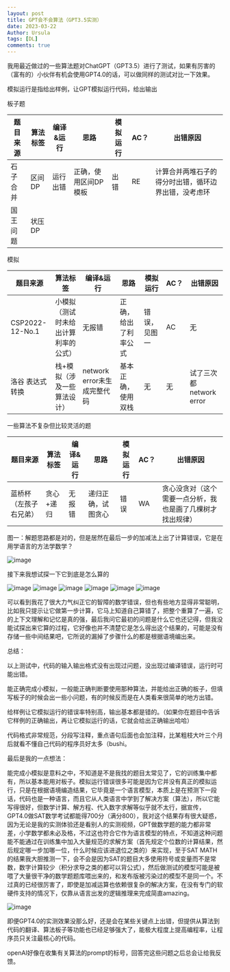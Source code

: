 ```yaml
---
layout: post
title: GPT会不会算法（GPT3.5实测）
date: 2023-03-22
Author: Ursula
tags: [DL]
comments: true
--- 
```


我用最近做过的一些算法题对ChatGPT（GPT3.5）进行了测试，如果有厉害的（富有的）小伙伴有机会使用GPT4.0的话，可以做同样的测试对比一下效果。

模拟运行是指给出样例，让GPT模拟运行代码，给出输出

板子题

|题目来源|算法标签|编译&运行|思路|模拟运行|AC？|出错原因|
| ---- | ---- | ---- | ---- | ---- |---- |---- |
|石子合并|区间DP|运行出错|正确，使用区间DP模板|出错|RE|计算合并两堆石子的得分时出错，循环边界出错，没考虑环|
|国王问题|状压DP|

模拟

|题目来源|算法标签|编译&运行|思路|模拟运行|AC？|出错原因|
| ---- | ---- | ---- | ---- | ---- |---- |---- |
|CSP2022-12-No.1|小模拟（测试时未给出计算利率的公式）|无报错|正确，给出了利率公式|错误，见图一|AC|无|
|洛谷 表达式转换|栈+模拟（涉及一些算法设计）|network error未生成完整代码|基本正确，使用双栈|无|无|试了三次都network error|

一些算法不复杂但比较灵活的题

|题目来源|算法标签|编译&运行|思路|模拟运行|AC？|出错原因|
| ---- | ---- | ---- | ---- | ---- |---- |---- |
|蓝桥杯（左孩子右兄弟）|贪心+递归      |无报错      |递归正确，试图贪心|错误|WA|贪心没贪对（这个需要一点分析，我也是画了几棵树才找出规律）|



图一：解题思路都是对的，但是居然在最后一步的加减法上出了计算错误，它是在用学语言的方法学数学？

![image](https://user-images.githubusercontent.com/73097943/226919442-db2388aa-6fe5-4b14-89f7-5a0e054a5073.png)

接下来我想试探一下它到底是怎么算的

![image](https://user-images.githubusercontent.com/73097943/227087613-2c270094-62d5-4a4a-85a0-a2ce3057be61.png)
![image](https://user-images.githubusercontent.com/73097943/227087764-9e7bc81c-7ead-4c0a-b68e-a1304b9f0c51.png)
![image](https://user-images.githubusercontent.com/73097943/227087876-032cd321-2152-45a3-8198-1e1f83548e00.png)
![image](https://user-images.githubusercontent.com/73097943/227088003-80f9db61-9a8c-42a8-b234-d1c22cee52a4.png)
![image](https://user-images.githubusercontent.com/73097943/227088078-7acad152-ee6f-4331-bf54-d71f9b6c30b4.png)
![image](https://user-images.githubusercontent.com/73097943/227088118-2a4ed135-b2e4-4678-9e2c-707addd8122b.png)

可以看到我花了很大力气纠正它的智障的数学错误，但也有些地方显得非常聪明，比如我只提示让它做第一步计算，它马上知道自己算错了，把整个重算了一遍，它的上下文理解和记忆是真的强，最后我问它最初的问题是什么它也还记得，但我没能试探出来它算的过程，它好像也并不清楚它是怎么得出这个结果的，可能是没有存储一些中间结果吧，它所说的漏掉了步骤什么的都是根据语境编出来。

总结：

以上测试中，代码的输入输出格式没有出现过问题，没出现过编译错误，运行时可能出错。

能正确完成小模拟，一般能正确判断要使用那种算法，并能给出正确的板子，但填写板子的时候会出一些小问题，有的时候反而是在人类看来很简单的地方出错。

给样例让它模拟运行的错误率特别高，输出基本都是错的。（如果你在题目中告诉它样例的正确输出，再让它模拟运行的话，它就会给出正确输出哈哈）

代码格式非常规范，分段写注释，重点语句后面也会加注释，比某粗枝大叶三个月后就看不懂自己代码的程序员好太多（bushi。

最后是我的一点想法：

能完成小模拟是意料之中，不知道是不是我找的题目太常见了，它的训练集中都有，所以基本能用对板子。模拟运行错误很多可能是因为它并没有真正的模拟运行，只是在根据语境编造结果，它毕竟是一个语言模型，本质上是在预测下一段话，代码也是一种语言，而且它从人类语言中学到了解决方案（算法），所以它能写得很好，但数学计算、解方程、代入数字求解等似乎就不太行，据宣传，GPT4.0做SAT数学考试都能得700分（满分800），我对这个结果存有很大疑惑，因为无论是我的实测体验还是看别人的实测视频，GPT做数学题的能力都非常差，小学数学都未必及格，不过这也符合它作为语言模型的特点，不知道这种问题能不能通过在训练集中加入大量规范的求解方案（首先规定个位数的计算结果，然后规定哪一步加哪一位，什么时候应该进退位之类的）来实现，至于SAT MATH的结果我大胆推测一下，会不会是因为SAT的题目大多使用符号或变量而不是常数，数字计算较少（积分求导之类的都可以背公式），然后做测试的模型可能是被喂了大量很干净的数学题题库喂出来的，和发布版被污染过的模型不是同一个。不过真的已经很厉害了，即使是加减运算也依赖很复杂的解决方案，在没有专门的软硬件支持的情况下，仅靠从语言出发的逻辑推理来完成简直amazing。

![image](https://user-images.githubusercontent.com/73097943/227078419-5b6d72e7-bf91-4ffc-bbd6-75e2b2b0cafe.png)


即便GPT4.0的实测效果没那么好，还是会在某些关键点上出错，但提供从算法到代码的翻译、算法板子等功能也已经足够强大了，能极大程度上提高编程率，让程序员只关注最核心的代码。

openAI好像在收集有关算法的prompt的标号，回答完这些问题之后总会让给我反馈。
